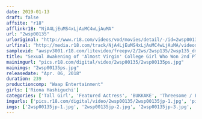 ```yaml
---
date: 2019-01-13
draft: false
affsite: "r18"
afflinkr18: "NjA4LjEuMS4xLjAuMC4wLjAuMA"
url: "2wsp00135"
urloriginal: "http://www.r18.com/videos/vod/movies/detail/-/id=2wsp00135"
urlfinal: "http://media.r18.com/track/NjA4LjEuMS4xLjAuMC4wLjAuMA/videos/vod/movies/detail/-/id=2wsp00135"
samplevid: "awspv3001.r18.com/litevideo/freepv/2/2ws/2wsp135/2wsp135_dmb_w.mp4"
title: "Sexual Awakening of 'Almost Virgin' College Girl Who Won 2nd Place in Famous School's Beauty Pageant (Riona Hashiguchi, 4 Fucks)"
mainimgurl: "pics.r18.com/digital/video/2wsp00135/2wsp00135ps.jpg"
mainimgs: "2wsp00135ps.jpg"
releasedate: "Apr. 06, 2018"
duration: 239
productioncomp: "Waap Entertainment"
girls: ['Riona Hashiguchi']
categories: ['Tall Girl', 'Featured Actress', 'BUKKAKE', 'Threesome / Foursome', 'Over 4 Hours', 'Hi-Def', 'Actress Best Compilation']
imgurls: ['pics.r18.com/digital/video/2wsp00135/2wsp00135jp-1.jpg', 'pics.r18.com/digital/video/2wsp00135/2wsp00135jp-2.jpg', 'pics.r18.com/digital/video/2wsp00135/2wsp00135jp-3.jpg', 'pics.r18.com/digital/video/2wsp00135/2wsp00135jp-4.jpg', 'pics.r18.com/digital/video/2wsp00135/2wsp00135jp-5.jpg', 'pics.r18.com/digital/video/2wsp00135/2wsp00135jp-6.jpg', 'pics.r18.com/digital/video/2wsp00135/2wsp00135jp-7.jpg', 'pics.r18.com/digital/video/2wsp00135/2wsp00135jp-8.jpg', 'pics.r18.com/digital/video/2wsp00135/2wsp00135jp-9.jpg', 'pics.r18.com/digital/video/2wsp00135/2wsp00135jp-10.jpg', 'pics.r18.com/digital/video/2wsp00135/2wsp00135jp-11.jpg', 'pics.r18.com/digital/video/2wsp00135/2wsp00135jp-12.jpg', 'pics.r18.com/digital/video/2wsp00135/2wsp00135jp-13.jpg', 'pics.r18.com/digital/video/2wsp00135/2wsp00135jp-14.jpg', 'pics.r18.com/digital/video/2wsp00135/2wsp00135jp-15.jpg', 'pics.r18.com/digital/video/2wsp00135/2wsp00135jp-16.jpg', 'pics.r18.com/digital/video/2wsp00135/2wsp00135jp-17.jpg', 'pics.r18.com/digital/video/2wsp00135/2wsp00135jp-18.jpg', 'pics.r18.com/digital/video/2wsp00135/2wsp00135jp-19.jpg', 'pics.r18.com/digital/video/2wsp00135/2wsp00135jp-20.jpg']
imgs: ['2wsp00135jp-1.jpg', '2wsp00135jp-2.jpg', '2wsp00135jp-3.jpg', '2wsp00135jp-4.jpg', '2wsp00135jp-5.jpg', '2wsp00135jp-6.jpg', '2wsp00135jp-7.jpg', '2wsp00135jp-8.jpg', '2wsp00135jp-9.jpg', '2wsp00135jp-10.jpg', '2wsp00135jp-11.jpg', '2wsp00135jp-12.jpg', '2wsp00135jp-13.jpg', '2wsp00135jp-14.jpg', '2wsp00135jp-15.jpg', '2wsp00135jp-16.jpg', '2wsp00135jp-17.jpg', '2wsp00135jp-18.jpg', '2wsp00135jp-19.jpg', '2wsp00135jp-20.jpg']
---
```

